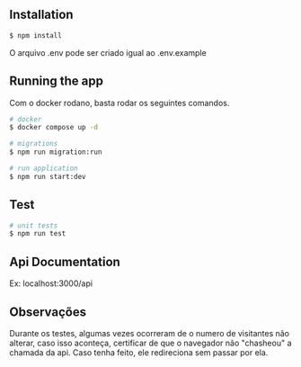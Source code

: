 ## Installation

```bash
$ npm install
```

O arquivo .env pode ser criado igual ao .env.example

## Running the app

Com o docker rodano, basta rodar os seguintes comandos.

```bash
# docker
$ docker compose up -d

# migrations
$ npm run migration:run

# run application
$ npm run start:dev
```

## Test

```bash
# unit tests
$ npm run test
```

## Api Documentation

Ex: localhost:3000/api

## Observações

Durante os testes, algumas vezes ocorreram de o numero de visitantes não alterar, caso isso aconteça, certificar de que o navegador não "chasheou" a chamada da api. Caso tenha feito, ele redireciona sem passar por ela.
